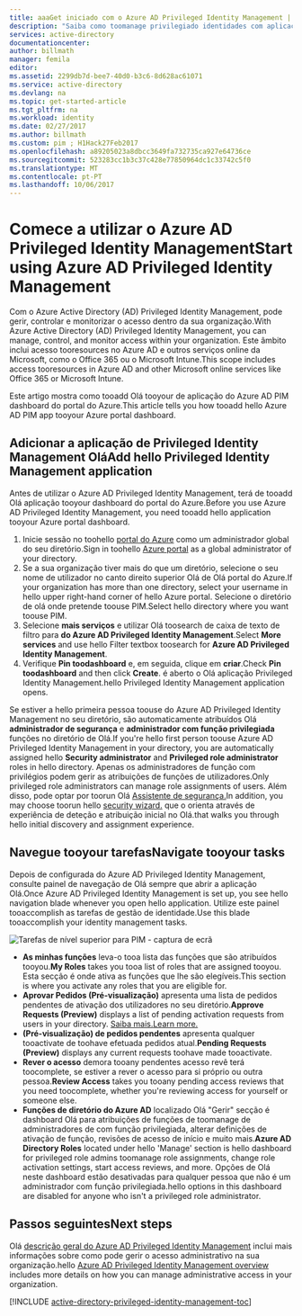 ```yaml
---
title: aaaGet iniciado com o Azure AD Privileged Identity Management | Microsoft Docs
description: "Saiba como toomanage privilegiado identidades com aplicações do Azure Active Directory Privileged Identity Management Olá no portal do Azure."
services: active-directory
documentationcenter: 
author: billmath
manager: femila
editor: 
ms.assetid: 2299db7d-bee7-40d0-b3c6-8d628ac61071
ms.service: active-directory
ms.devlang: na
ms.topic: get-started-article
ms.tgt_pltfrm: na
ms.workload: identity
ms.date: 02/27/2017
ms.author: billmath
ms.custom: pim ; H1Hack27Feb2017
ms.openlocfilehash: a89205023a8dbcc3649fa732735ca927e64736ce
ms.sourcegitcommit: 523283cc1b3c37c428e77850964dc1c33742c5f0
ms.translationtype: MT
ms.contentlocale: pt-PT
ms.lasthandoff: 10/06/2017
---
```

# <a name="start-using-azure-ad-privileged-identity-management"></a><span data-ttu-id="61a86-103">Comece a utilizar o Azure AD Privileged Identity Management</span><span class="sxs-lookup"><span data-stu-id="61a86-103">Start using Azure AD Privileged Identity Management</span></span>
<span data-ttu-id="61a86-104">Com o Azure Active Directory (AD) Privileged Identity Management, pode gerir, controlar e monitorizar o acesso dentro da sua organização.</span><span class="sxs-lookup"><span data-stu-id="61a86-104">With Azure Active Directory (AD) Privileged Identity Management, you can manage, control, and monitor access within your organization.</span></span> <span data-ttu-id="61a86-105">Este âmbito inclui acesso tooresources no Azure AD e outros serviços online da Microsoft, como o Office 365 ou o Microsoft Intune.</span><span class="sxs-lookup"><span data-stu-id="61a86-105">This scope includes access tooresources in Azure AD and other Microsoft online services like Office 365 or Microsoft Intune.</span></span>

<span data-ttu-id="61a86-106">Este artigo mostra como tooadd Olá tooyour de aplicação do Azure AD PIM dashboard do portal do Azure.</span><span class="sxs-lookup"><span data-stu-id="61a86-106">This article tells you how tooadd hello Azure AD PIM app tooyour Azure portal dashboard.</span></span>

## <a name="add-hello-privileged-identity-management-application"></a><span data-ttu-id="61a86-107">Adicionar a aplicação de Privileged Identity Management Olá</span><span class="sxs-lookup"><span data-stu-id="61a86-107">Add hello Privileged Identity Management application</span></span>
<span data-ttu-id="61a86-108">Antes de utilizar o Azure AD Privileged Identity Management, terá de tooadd Olá aplicação tooyour dashboard do portal do Azure.</span><span class="sxs-lookup"><span data-stu-id="61a86-108">Before you use Azure AD Privileged Identity Management, you need tooadd hello application tooyour Azure portal dashboard.</span></span>

1. <span data-ttu-id="61a86-109">Inicie sessão no toohello [portal do Azure](https://portal.azure.com/) como um administrador global do seu diretório.</span><span class="sxs-lookup"><span data-stu-id="61a86-109">Sign in toohello [Azure portal](https://portal.azure.com/) as a global administrator of your directory.</span></span>
2. <span data-ttu-id="61a86-110">Se a sua organização tiver mais do que um diretório, selecione o seu nome de utilizador no canto direito superior Olá de Olá portal do Azure.</span><span class="sxs-lookup"><span data-stu-id="61a86-110">If your organization has more than one directory, select your username in hello upper right-hand corner of hello Azure portal.</span></span> <span data-ttu-id="61a86-111">Selecione o diretório de olá onde pretende toouse PIM.</span><span class="sxs-lookup"><span data-stu-id="61a86-111">Select hello directory where you want toouse PIM.</span></span>
3. <span data-ttu-id="61a86-112">Selecione **mais serviços** e utilizar Olá toosearch de caixa de texto de filtro para **do Azure AD Privileged Identity Management**.</span><span class="sxs-lookup"><span data-stu-id="61a86-112">Select **More services** and use hello Filter textbox toosearch for **Azure AD Privileged Identity Management**.</span></span>
4. <span data-ttu-id="61a86-113">Verifique **Pin toodashboard** e, em seguida, clique em **criar**.</span><span class="sxs-lookup"><span data-stu-id="61a86-113">Check **Pin toodashboard** and then click **Create**.</span></span> <span data-ttu-id="61a86-114">é aberto o Olá aplicação Privileged Identity Management.</span><span class="sxs-lookup"><span data-stu-id="61a86-114">hello Privileged Identity Management application opens.</span></span>

<span data-ttu-id="61a86-115">Se estiver a hello primeira pessoa toouse do Azure AD Privileged Identity Management no seu diretório, são automaticamente atribuídos Olá **administrador de segurança** e **administrador com função privilegiada** funções no diretório de Olá.</span><span class="sxs-lookup"><span data-stu-id="61a86-115">If you're hello first person toouse Azure AD Privileged Identity Management in your directory, you are automatically assigned hello **Security administrator** and **Privileged role administrator** roles in hello directory.</span></span> <span data-ttu-id="61a86-116">Apenas os administradores de função com privilégios podem gerir as atribuições de funções de utilizadores.</span><span class="sxs-lookup"><span data-stu-id="61a86-116">Only privileged role administrators can manage role assignments of users.</span></span> <span data-ttu-id="61a86-117">Além disso, pode optar por toorun Olá [Assistente de segurança.](active-directory-privileged-identity-management-security-wizard.md)</span><span class="sxs-lookup"><span data-stu-id="61a86-117">In addition, you may choose toorun hello [security wizard.](active-directory-privileged-identity-management-security-wizard.md)</span></span> <span data-ttu-id="61a86-118">que o orienta através de experiência de deteção e atribuição inicial no Olá.</span><span class="sxs-lookup"><span data-stu-id="61a86-118">that walks you through hello initial discovery and assignment experience.</span></span>

## <a name="navigate-tooyour-tasks"></a><span data-ttu-id="61a86-119">Navegue tooyour tarefas</span><span class="sxs-lookup"><span data-stu-id="61a86-119">Navigate tooyour tasks</span></span>
<span data-ttu-id="61a86-120">Depois de configurada do Azure AD Privileged Identity Management, consulte painel de navegação de Olá sempre que abrir a aplicação Olá.</span><span class="sxs-lookup"><span data-stu-id="61a86-120">Once Azure AD Privileged Identity Management is set up, you see hello navigation blade whenever you open hello application.</span></span> <span data-ttu-id="61a86-121">Utilize este painel tooaccomplish as tarefas de gestão de identidade.</span><span class="sxs-lookup"><span data-stu-id="61a86-121">Use this blade tooaccomplish your identity management tasks.</span></span>

![Tarefas de nível superior para PIM - captura de ecrã](./media/active-directory-privileged-identity-management-getting-started/PIM_Tasks_New.png)

* <span data-ttu-id="61a86-123">**As minhas funções** leva-o tooa lista das funções que são atribuídos tooyou.</span><span class="sxs-lookup"><span data-stu-id="61a86-123">**My Roles** takes you tooa list of roles that are assigned tooyou.</span></span> <span data-ttu-id="61a86-124">Esta secção é onde ativa as funções que lhe são elegíveis.</span><span class="sxs-lookup"><span data-stu-id="61a86-124">This section is where you activate any roles that you are eligible for.</span></span>
* <span data-ttu-id="61a86-125">**Aprovar Pedidos (Pré-visualização)** apresenta uma lista de pedidos pendentes de ativação dos utilizadores no seu diretório.</span><span class="sxs-lookup"><span data-stu-id="61a86-125">**Approve Requests (Preview)** displays a list of pending activation requests from users in your directory.</span></span> [<span data-ttu-id="61a86-126">Saiba mais.</span><span class="sxs-lookup"><span data-stu-id="61a86-126">Learn more.</span></span>](./privileged-identity-management/azure-ad-pim-approval-workflow.md)
* <span data-ttu-id="61a86-127">**(Pré-visualização) de pedidos pendentes** apresenta qualquer tooactivate de toohave efetuada pedidos atual.</span><span class="sxs-lookup"><span data-stu-id="61a86-127">**Pending Requests (Preview)** displays any current requests toohave made tooactivate.</span></span>
* <span data-ttu-id="61a86-128">**Rever o acesso** demora tooany pendentes acesso revê terá toocomplete, se estiver a rever o acesso para si próprio ou outra pessoa.</span><span class="sxs-lookup"><span data-stu-id="61a86-128">**Review Access** takes you tooany pending access reviews that you need toocomplete, whether you're reviewing access for yourself or someone else.</span></span>
* <span data-ttu-id="61a86-129">**Funções de diretório do Azure AD** localizado Olá "Gerir" secção é dashboard Olá para atribuições de funções de toomanage de administradores de com função privilegiada, alterar definições de ativação de função, revisões de acesso de início e muito mais.</span><span class="sxs-lookup"><span data-stu-id="61a86-129">**Azure AD Directory Roles** located under hello 'Manage' section is hello dashboard for privileged role admins toomanage role assignments, change role activation settings, start access reviews, and more.</span></span> <span data-ttu-id="61a86-130">Opções de Olá neste dashboard estão desativadas para qualquer pessoa que não é um administrador com função privilegiada.</span><span class="sxs-lookup"><span data-stu-id="61a86-130">hello options in this dashboard are disabled for anyone who isn't a privileged role administrator.</span></span>

## <a name="next-steps"></a><span data-ttu-id="61a86-131">Passos seguintes</span><span class="sxs-lookup"><span data-stu-id="61a86-131">Next steps</span></span>
<span data-ttu-id="61a86-132">Olá [descrição geral do Azure AD Privileged Identity Management](active-directory-privileged-identity-management-configure.md) inclui mais informações sobre como pode gerir o acesso administrativo na sua organização.</span><span class="sxs-lookup"><span data-stu-id="61a86-132">hello [Azure AD Privileged Identity Management overview](active-directory-privileged-identity-management-configure.md) includes more details on how you can manage administrative access in your organization.</span></span>

[!INCLUDE [active-directory-privileged-identity-management-toc](../../includes/active-directory-privileged-identity-management-toc.md)]

<!--Image references-->

[1]: ./media/active-directory-privileged-identity-management-configure/PIM_EnablePim.png
